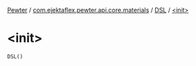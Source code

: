 [Pewter](../../index.md) / [com.ejektaflex.pewter.api.core.materials](../index.md) / [DSL](index.md) / [&lt;init&gt;](./-init-.md)

# &lt;init&gt;

`DSL()`